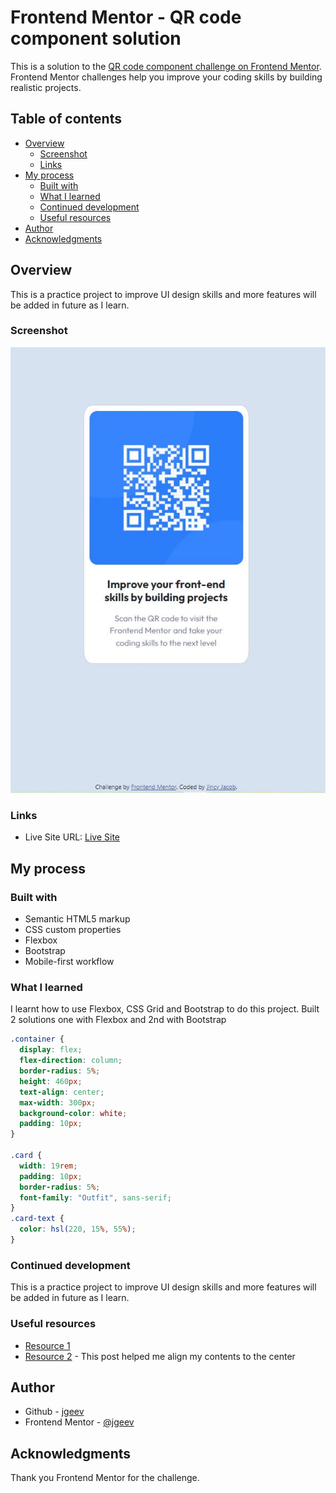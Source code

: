 # Frontend Mentor - QR code component solution

This is a solution to the [QR code component challenge on Frontend Mentor](https://www.frontendmentor.io/challenges/qr-code-component-iux_sIO_H). Frontend Mentor challenges help you improve your coding skills by building realistic projects.

## Table of contents

- [Overview](#overview)
  - [Screenshot](#screenshot)
  - [Links](#links)
- [My process](#my-process)
  - [Built with](#built-with)
  - [What I learned](#what-i-learned)
  - [Continued development](#continued-development)
  - [Useful resources](#useful-resources)
- [Author](#author)
- [Acknowledgments](#acknowledgments)

## Overview

This is a practice project to improve UI design skills and more features will be added in future as I learn.

### Screenshot

![](./images/screenshot.JPG)

### Links
- Live Site URL: [Live Site](https://jgeev.github.io/QRCodeUIDesign/)

## My process

### Built with

- Semantic HTML5 markup
- CSS custom properties
- Flexbox
- Bootstrap
- Mobile-first workflow

### What I learned

I learnt how to use Flexbox, CSS Grid and Bootstrap to do this project. Built 2 solutions one with Flexbox and 2nd with Bootstrap

```css
.container {
  display: flex;
  flex-direction: column;
  border-radius: 5%;
  height: 460px;
  text-align: center;
  max-width: 300px;
  background-color: white;
  padding: 10px;
}

.card {
  width: 19rem;
  padding: 10px;
  border-radius: 5%;
  font-family: "Outfit", sans-serif;
}
.card-text {
  color: hsl(220, 15%, 55%);
}
```

### Continued development

This is a practice project to improve UI design skills and more features will be added in future as I learn.

### Useful resources

- [Resource 1](https://getbootstrap.com/docs/5.0/getting-started/introduction/)
- [Resource 2](https://stackoverflow.com/questions/20451293/flexbox-centering-element-in-the-middle-of-the-screen) - This post helped me align my contents to the center

## Author

- Github - [jgeev](https://github.com/jgeev)
- Frontend Mentor - [@jgeev](https://www.frontendmentor.io/profile/jgeev)

## Acknowledgments

Thank you Frontend Mentor for the challenge.
